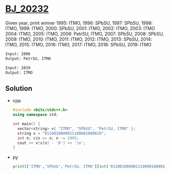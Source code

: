 # [BJ_20232](https://acmicpc.net/problem/20232)

Given year, print winner
1995: ITMO, 1996: SPbSU, 1997: SPbSU, 1998: ITMO, 1999: ITMO, 2000: SPbSU, 2001: ITMO, 2002: ITMO, 2003: ITMO
2004: ITMO, 2005: ITMO, 2006: PetrSU, ITMO, 2007: SPbSU, 2008: SPbSU, 2009: ITMO, 2010: ITMO, 2011: ITMO,
2012: ITMO, 2013: SPbSU, 2014: ITMO, 2015: ITMO, 2016: ITMO, 2017: ITMO, 2018: SPbSU, 2019: ITMO

```txt
Input: 2006
Output: PetrSU, ITMO

Input: 2019
Output: ITMO
```

## Solution

* cpp

  ```cpp
  #include <bits/stdc++.h>
  using namespace std;

  int main() {
    vector<string> v{ "ITMO", "SPbSU", "PetrSU, ITMO" };
    string s = "0110010000021100001000010";
    int n; cin >> n; n -= 1995;
    cout << v[s[n] - '0'] << '\n';
  }
  ```

* py

  ```py
  print(['ITMO','SPbSU','PetrSU, ITMO'][int('0110010000021100001000010'[int(input())-1995])])
  ```

